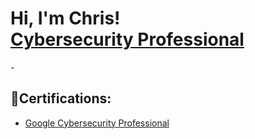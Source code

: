 <h1>Hi, I'm Chris! <br> <a href="https://www.linkedin.com/in/chris-suhre/">Cybersecurity Professional</a> </h1>
- 
 <h2>📄Certifications:</h2>
 
  - [Google Cybersecurity Professional](https://coursera.org/share/3cf93cc18aaeb7ed555e402d93da7709)

<!--

Here are some ideas to get you started:

- 🔭 I’m currently working on ...
- 🌱 I’m currently learning ...
- 👯 I’m looking to collaborate on ...
- 🤔 I’m looking for help with ...
- 💬 Ask me about ...
- 📫 How to reach me: ...
- 😄 Pronouns: ...
- ⚡ Fun fact: ...
-->
